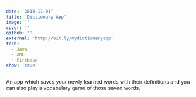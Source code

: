 ```yaml
---
date: '2018-11-01'
title: 'Dictionary App'
image: ''
cover: ''
github: ''
external: 'http://bit.ly/mydictionaryapp'
tech:
  - Java
  - XML
  - Firebase
show: 'true'
---
```


An app which saves your newly learned words with their definitions and you can also play a vocabulary game of those saved words.
